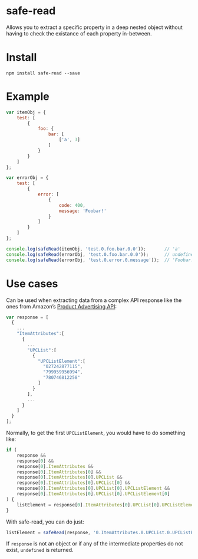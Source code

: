 # safe-read
Allows you to extract a specific property in a deep nested object without having to check the existance of each property in-between.

# Install
```
npm install safe-read --save
```

# Example
```js
var itemObj = {
    test: [
        {
            foo: {
                bar: [
                    ['a', 3]
                ]
            }
        }
    ]
};

var errorObj = {
    test: [
        {
            error: [
                {
                    code: 400,
                    message: 'Foobar!'
                }
            ]
        }
    ]
};

console.log(safeRead(itemObj, 'test.0.foo.bar.0.0'));       // 'a'
console.log(safeRead(errorObj, 'test.0.foo.bar.0.0'));      // undefined
console.log(safeRead(errorObj, 'test.0.error.0.message'));  // 'Foobar!'
```

# Use cases
Can be used when extracting data from a complex API response like the ones from Amazon’s [Product Advertising API](https://docs.aws.amazon.com/AWSECommerceService/latest/DG/Welcome.html):

```js
var response = [
  {
    ...
    "ItemAttributes":[
      {
        ...
        "UPCList":[
          {
            "UPCListElement":[
              "027242877115",
              "799959956994",
              "780746812258"
            ]
          }
        ],
        ...
      }
    ]
  }
];
```

Normally, to get the first `UPCListElement`, you would have to do something like:

```js
if (
    response &&
    response[0] &&
    response[0].ItemAttributes &&
    response[0].ItemAttributes[0] &&
    response[0].ItemAttributes[0].UPCList &&
    response[0].ItemAttributes[0].UPCList[0] &&
    response[0].ItemAttributes[0].UPCList[0].UPCListElement &&
    response[0].ItemAttributes[0].UPCList[0].UPCListElement[0]
) {
    listElement = response[0].ItemAttributes[0].UPCList[0].UPCListElement[0];
}
```

With safe-read, you can do just:

```js
listElement = safeRead(response, '0.ItemAttributes.0.UPCList.0.UPCListElement.0');
```

If `response` is not an object or if any of the intermediate properties do not exist, `undefined` is returned.
